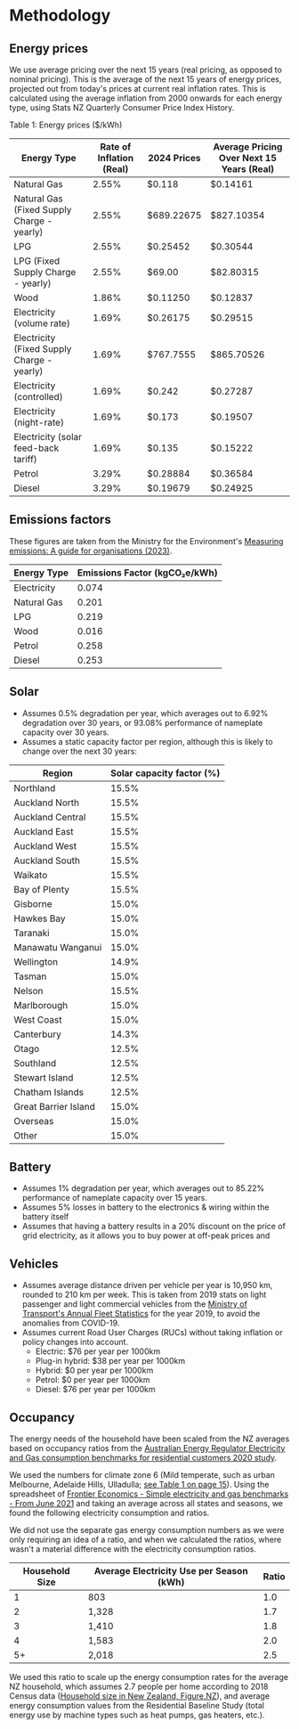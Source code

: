 # Methodology

## Energy prices

We use average pricing over the next 15 years (real pricing, as opposed to nominal pricing). This is the average of the next 15 years of energy prices, projected out from today's prices at current real inflation rates. This is calculated using the average inflation from 2000 onwards for each energy type, using Stats NZ Quarterly Consumer Price Index History.

Table 1: Energy prices ($/kWh)

| Energy Type                                | Rate of Inflation (Real) | 2024 Prices | Average Pricing Over Next 15 Years (Real) |
|--------------------------------------------|--------------------------|-------------|-------------------------------------------|
| Natural Gas                                | 2.55%                    | $0.118    | $0.14161                                  |
| Natural Gas (Fixed Supply Charge - yearly) | 2.55%                    | $689.22675  | $827.10354                                |
| LPG                                        | 2.55%                    | $0.25452    | $0.30544                                  |
| LPG (Fixed Supply Charge - yearly)         | 2.55%                    | $69.00   | $82.80315                                 |
| Wood                                       | 1.86%                    | $0.11250    | $0.12837                                  |
| Electricity (volume rate)                  | 1.69%                    | $0.26175    | $0.29515                                  |
| Electricity (Fixed Supply Charge - yearly) | 1.69%                    | $767.7555  | $865.70526                                |
| Electricity (controlled)                   | 1.69%                    | $0.242    | $0.27287                                  |
| Electricity (night-rate)                   | 1.69%                    | $0.173    | $0.19507                                  |
| Electricity (solar feed-back tariff)        | 1.69%                    | $0.135    | $0.15222                                  |
| Petrol                                     | 3.29%                    | $0.28884    | $0.36584                                  |
| Diesel                                     | 3.29%                    | $0.19679    | $0.24925                                  |

## Emissions factors

These figures are taken from the Ministry for the Environment's [Measuring emissions: A guide for organisations (2023)](https://environment.govt.nz/assets/publications/Measuring-Emissions-Guidance_EmissionFactors_Summary_2023_ME1781.pdf).

| Energy Type   | Emissions Factor (kgCO₂e/kWh) |
|---------------|-------------------------------|
| Electricity   | 0.074                         |
| Natural Gas   | 0.201                         |
| LPG           | 0.219                         |
| Wood          | 0.016                         |
| Petrol        | 0.258                         |
| Diesel        | 0.253                         |

## Solar

- Assumes 0.5% degradation per year, which averages out to 6.92% degradation over 30 years, or 93.08% performance of nameplate capacity over 30 years.
- Assumes a static capacity factor per region, although this is likely to change over the next 30 years:

| Region                 | Solar capacity factor (%) |
|------------------------|---------------------------|
| Northland             | 15.5%                     |
| Auckland North        | 15.5%                     |
| Auckland Central      | 15.5%                     |
| Auckland East         | 15.5%                     |
| Auckland West         | 15.5%                     |
| Auckland South        | 15.5%                     |
| Waikato               | 15.5%                     |
| Bay of Plenty         | 15.5%                     |
| Gisborne              | 15.0%                     |
| Hawkes Bay            | 15.0%                     |
| Taranaki              | 15.0%                     |
| Manawatu Wanganui     | 15.0%                     |
| Wellington            | 14.9%                     |
| Tasman                | 15.0%                     |
| Nelson                | 15.5%                     |
| Marlborough           | 15.0%                     |
| West Coast            | 15.0%                     |
| Canterbury            | 14.3%                     |
| Otago                 | 12.5%                     |
| Southland             | 12.5%                     |
| Stewart Island        | 12.5%                     |
| Chatham Islands       | 12.5%                     |
| Great Barrier Island  | 15.0%                     |
| Overseas              | 15.0%                     |
| Other                 | 15.0%                     |


## Battery

- Assumes 1% degradation per year, which averages out to 85.22% performance of nameplate capacity over 15 years.
- Assumes 5% losses in battery to the electronics & wiring within the battery itself
- Assumes that having a battery results in a 20% discount on the price of grid electricity, as it allows you to buy power at off-peak prices and 

## Vehicles

- Assumes average distance driven per vehicle per year is 10,950 km, rounded to 210 km per week. This is taken from 2019 stats on light passenger and light commercial vehicles from the [Ministry of Transport's Annual Fleet Statistics](https://www.transport.govt.nz/statistics-and-insights/fleet-statistics/annual-fleet-statistics/) for the year 2019, to avoid the anomalies from COVID-19.
- Assumes current Road User Charges (RUCs) without taking inflation or policy changes into account.
    - Electric: $76 per year per 1000km
    - Plug-in hybrid: $38 per year per 1000km
    - Hybrid: $0 per year per 1000km
    - Petrol: $0 per year per 1000km
    - Diesel: $76 per year per 1000km

## Occupancy

The energy needs of the household have been scaled from the NZ averages based on occupancy ratios from the [Australian Energy Regulator Electricity and Gas consumption benchmarks for residential customers 2020 study](https://www.aer.gov.au/industry/registers/resources/guidelines/electricity-and-gas-consumption-benchmarks-residential-customers-2020).

We used the numbers for climate zone 6 (Mild temperate, such as urban Melbourne, Adelaide Hills, Ulladulla; [see Table 1 on page 15](https://www.aer.gov.au/system/files/Residential%20energy%20consumption%20benchmarks%20-%209%20December%202020_0.pdf)). Using the spreadsheet of [Frontier Economics - Simple electricity and gas benchmarks - From June 2021](https://www.aer.gov.au/documents/frontier-economics-simple-electricity-and-gas-benchmarks-june-2021) and taking an average across all states and seasons, we found the following electricity consumption and ratios.

We did not use the separate gas energy consumption numbers as we were only requiring an idea of a ratio, and when we calculated the ratios, where wasn't a material difference with the electricity consumption ratios.

| Household Size | Average Electricity Use per Season (kWh) | Ratio |
|----------------|-----------------------------------------|-------|
| 1              | 803                                     | 1.0   |
| 2              | 1,328                                   | 1.7   |
| 3              | 1,410                                   | 1.8   |
| 4              | 1,583                                   | 2.0   |
| 5+             | 2,018                                   | 2.5   |

We used this ratio to scale up the energy consumption rates for the average NZ household, which assumes 2.7 people per home according to 2018 Census data ([Household size in New Zealand, Figure.NZ](https://figure.nz/chart/vdTbdOaKUE9zTKo3)), and average energy consumption values from the Residential Baseline Study (total energy use by machine types such as heat pumps, gas heaters, etc.).
